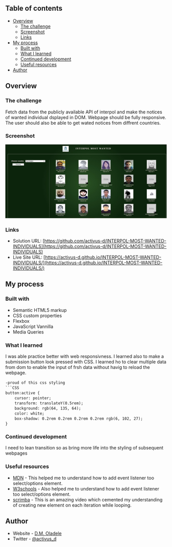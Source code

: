 
## Table of contents

- [Overview](#overview)
  - [The challenge](#the-challenge)
  - [Screenshot](#screenshot)
  - [Links](#links)
- [My process](#my-process)
  - [Built with](#built-with)
  - [What I learned](#what-i-learned)
  - [Continued development](#continued-development)
  - [Useful resources](#useful-resources)
- [Author](#author)


## Overview

### The challenge
Fetch data from the publicly available API of interpol and make the notices of wanted individual dsplayed in DOM. Webpage should be fully responsive. The user should also be able to get wated notices from diffrent countries.

### Screenshot
![](./Screenshot%20.jpg)

### Links

- Solution URL: [https://github.com/activus-d/INTERPOL-MOST-WANTED-INDIVIDUALS](https://github.com/activus-d/INTERPOL-MOST-WANTED-INDIVIDUALS)
- Live Site URL: [https://activus-d.github.io/INTERPOL-MOST-WANTED-INDIVIDUALS/](https://activus-d.github.io/INTERPOL-MOST-WANTED-INDIVIDUALS/)

## My process

### Built with

- Semantic HTML5 markup
- CSS custom properties
- Flexbox
- JavaScript Vannilla
- Media Queries


### What I learned
I was able practice better with web responsivness. I learned also to make a submission button look pressed with CSS. I learned ho to clear multiple data from dom to enable the input of frsh data without havig to reload the webpage.

```
-proud of this css styling
```CSS
button:active {
    cursor: pointer;
    transform: translateY(0.5rem);
    background: rgb(64, 135, 64);
    color: white;
    box-shadow: 0.2rem 0.2rem 0.2rem 0.2rem rgb(6, 102, 27);
}
```

### Continued development
I need to lean transition so as bring more life into the styling of subsequent webpages

### Useful resources

- [MDN](https://developer.mozilla.org/en-US/docs/Web/API/HTMLElement/change_event) - This helped me to understand how to add event listener too select/options element.
- [W3schools](https://www.w3schools.com/jsref/prop_select_selectedindex.asp) - Also helped me to understand how to add event listener too select/options element.
- [scrimba](https://scrimba.com/learn/bootcampprimer/creating-elements-in-js-for-loops-createelement-c66BNVUy) - This is an amazing video which cemented my understanding of creating new element on each iteration while looping.


## Author

- Website - [D.M. Oladele](https://activuscode.hashnode.dev/)
- Twitter - [@activus_d](https://twitter.com/activus_d)


